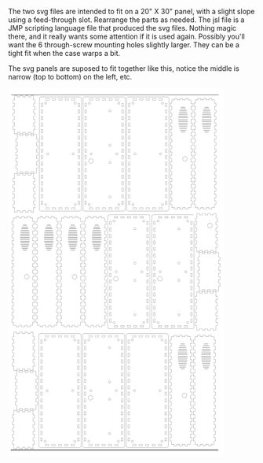 The two svg files are intended to fit on a 20" X 30" panel, with a slight slope using a feed-through slot. Rearrange the parts as needed.
The jsl file is a JMP scripting language file that produced the svg files. Nothing magic there, and it really wants some attention if it is used again. Possibly you'll want the 6 through-screw mounting holes slightly larger. They can be a tight fit when the case warps a bit.

The svg panels are suposed to fit together like this, notice the middle is narrow (top to bottom) on the left, etc.

![circuit diagram](/Images/panelsTogether.png)
